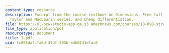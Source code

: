 ```yaml
---
content_type: resource
description: Excerpt from the course textbook on Dimensions, Free fall, Integration,
  Taylor and MacLaurin series, and Cheap differentiation.
file: https://ol-ocw-studio-app-qa.s3.amazonaws.com/courses/18-098-street-fighting-mathematics-january-iap-2008/fc00fda4fa6d39df205bedb0141efac0_1.pdf
file_type: application/pdf
resourcetype: Document
title: 1.pdf
uid: fc00fda4-fa6d-39df-205b-edb0141efac0
---
```

